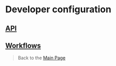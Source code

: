 # Developer configuration

## [API](api/api.md)

## [Workflows](workflows/workflows.md)

> Back to the [Main Page](../README.md)